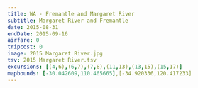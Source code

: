 ```yaml
---
title: WA - Fremantle and Margaret River
subtitle: Margaret River and Fremantle
date: 2015-08-31
endDate: 2015-09-16
airfare: 0
tripcost: 0
image: 2015 Margaret River.jpg
tsv: 2015 Margaret River.tsv
excursions: [(4,6),(6,7),(7,8),(11,13),(13,15),(15,17)]
mapbounds: [-30.042609,110.465665],[-34.920336,120.417233]
---
```

